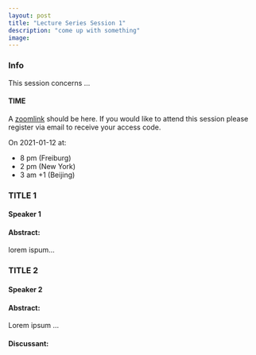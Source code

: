 ```yaml
---
layout: post
title: "Lecture Series Session 1"
description: "come up with something"
image: 
---
```


### Info
This session concerns …

#### TIME
A [zoomlink](link) should be here. If you would like to attend this session please register via email to receive your access code.

On 2021-01-12 at:
-  8 pm (Freiburg)
-  2 pm (New York)
-  3 am +1 (Beijing)


###  TITLE 1
#### Speaker 1
#### Abstract:
lorem ispum…


### TITLE 2
#### Speaker 2
#### Abstract:
Lorem ipsum …

#### Discussant:
